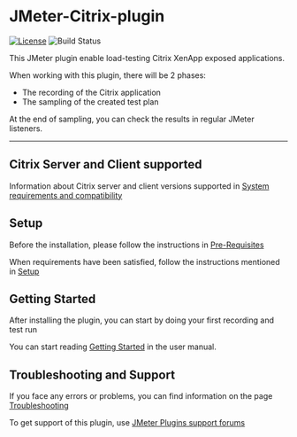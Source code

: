 # JMeter-Citrix-plugin

[![License](http://img.shields.io/:license-apache-brightgreen.svg)](http://www.apache.org/licenses/LICENSE-2.0.html)
![Build Status](https://github.com/abstracta/CitrixPlugin/workflows/build/badge.svg?branch=master)

This JMeter plugin enable load-testing Citrix XenApp exposed applications.

When working with this plugin, there will be 2 phases:

* The recording of the Citrix application
* The sampling of the created test plan

At the end of sampling, you can check the results in regular JMeter listeners.

---
## Citrix Server and Client supported

Information about Citrix server and client versions supported in [System requirements and compatibility](PRE_REQUISITES.md#system-requirements-and-compatibility)

## Setup

Before the installation, please follow the instructions in [Pre-Requisites](PRE_REQUISITES.md)

When requirements have been satisfied, follow the instructions mentioned in [Setup](SETUP.md)

## Getting Started

After installing the plugin, you can start by doing your first recording and test run

You can start reading [Getting Started](MANUAL.md) in the user manual.

## Troubleshooting and Support

If you face any errors or problems, you can find information on the page [Troubleshooting](TROUBLESHOOTING.md)

To get support of this plugin, use [JMeter Plugins support forums](https://groups.google.com/forum/#!forum/jmeter-plugins)

